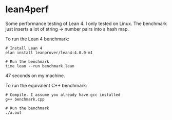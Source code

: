 # lean4perf
Some performance testing of Lean 4. I only tested on Linux. The benchmark just inserts a lot
of string -> number pairs into a hash map.

To run the Lean 4 benchmark:

```
# Install Lean 4
elan install leanprover/lean4:4.0.0-m1

# Run the benchmark
time lean --run benchmark.lean
```

47 seconds on my machine.

To run the equivalent C++ benchmark:

```
# Compile. I assume you already have gcc installed
g++ benchmark.cpp

# Run the benchmark
./a.out
```

